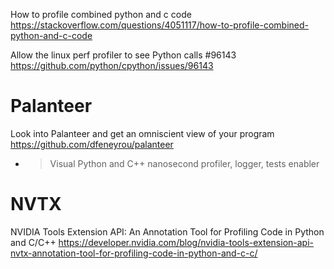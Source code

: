 
How to profile combined python and c code https://stackoverflow.com/questions/4051117/how-to-profile-combined-python-and-c-code

Allow the linux perf profiler to see Python calls #96143 https://github.com/python/cpython/issues/96143

# Palanteer

Look into Palanteer and get an omniscient view of your program https://github.com/dfeneyrou/palanteer
- > Visual Python and C++ nanosecond profiler, logger, tests enabler

# NVTX

NVIDIA Tools Extension API: An Annotation Tool for Profiling Code in Python and C/C++ https://developer.nvidia.com/blog/nvidia-tools-extension-api-nvtx-annotation-tool-for-profiling-code-in-python-and-c-c/
